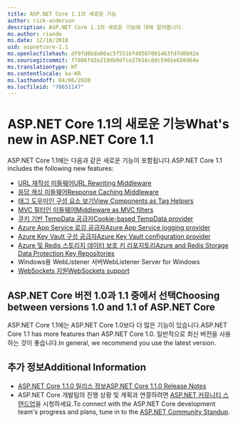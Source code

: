 ```yaml
---
title: ASP.NET Core 1.1의 새로운 기능
author: rick-anderson
description: ASP.NET Core 1.1의 새로운 기능에 대해 알아봅니다.
ms.author: riande
ms.date: 12/18/2018
uid: aspnetcore-1.1
ms.openlocfilehash: df9fd6bda00ac5f5516f40507001463fd7d0b92e
ms.sourcegitcommit: f7886fd2e219db9d7ce27b16c0dc5901e658d64e
ms.translationtype: HT
ms.contentlocale: ko-KR
ms.lasthandoff: 04/06/2020
ms.locfileid: "78651147"
---
```

# <a name="whats-new-in-aspnet-core-11"></a><span data-ttu-id="06c69-103">ASP.NET Core 1.1의 새로운 기능</span><span class="sxs-lookup"><span data-stu-id="06c69-103">What's new in ASP.NET Core 1.1</span></span>

<span data-ttu-id="06c69-104">ASP.NET Core 1.1에는 다음과 같은 새로운 기능이 포함됩니다.</span><span class="sxs-lookup"><span data-stu-id="06c69-104">ASP.NET Core 1.1 includes the following new features:</span></span>

- [<span data-ttu-id="06c69-105">URL 재작성 미들웨어</span><span class="sxs-lookup"><span data-stu-id="06c69-105">URL Rewriting Middleware</span></span>](xref:fundamentals/url-rewriting)
- [<span data-ttu-id="06c69-106">응답 캐싱 미들웨어</span><span class="sxs-lookup"><span data-stu-id="06c69-106">Response Caching Middleware</span></span>](xref:performance/caching/middleware)
- [<span data-ttu-id="06c69-107">태그 도우미인 구성 요소 보기</span><span class="sxs-lookup"><span data-stu-id="06c69-107">View Components as Tag Helpers</span></span>](xref:mvc/views/view-components#invoking-a-view-component-as-a-tag-helper)
- [<span data-ttu-id="06c69-108">MVC 필터인 미들웨어</span><span class="sxs-lookup"><span data-stu-id="06c69-108">Middleware as MVC filters</span></span>](xref:mvc/controllers/filters#using-middleware-in-the-filter-pipeline)
- [<span data-ttu-id="06c69-109">쿠키 기반 TempData 공급자</span><span class="sxs-lookup"><span data-stu-id="06c69-109">Cookie-based TempData provider</span></span>](xref:fundamentals/app-state#tempdata)
- [<span data-ttu-id="06c69-110">Azure App Service 로깅 공급자</span><span class="sxs-lookup"><span data-stu-id="06c69-110">Azure App Service logging provider</span></span>](xref:fundamentals/logging/index#azure-app-service-provider)
- [<span data-ttu-id="06c69-111">Azure Key Vault 구성 공급자</span><span class="sxs-lookup"><span data-stu-id="06c69-111">Azure Key Vault configuration provider</span></span>](xref:security/key-vault-configuration)
- [<span data-ttu-id="06c69-112">Azure 및 Redis 스토리지 데이터 보호 키 리포지토리</span><span class="sxs-lookup"><span data-stu-id="06c69-112">Azure and Redis Storage Data Protection Key Repositories</span></span>](xref:security/data-protection/implementation/key-storage-providers)
- <span data-ttu-id="06c69-113">Windows용 WebListener 서버</span><span class="sxs-lookup"><span data-stu-id="06c69-113">WebListener Server for Windows</span></span>
- [<span data-ttu-id="06c69-114">WebSockets 지원</span><span class="sxs-lookup"><span data-stu-id="06c69-114">WebSockets support</span></span>](xref:fundamentals/websockets)

## <a name="choosing-between-versions-10-and-11-of-aspnet-core"></a><span data-ttu-id="06c69-115">ASP.NET Core 버전 1.0과 1.1 중에서 선택</span><span class="sxs-lookup"><span data-stu-id="06c69-115">Choosing between versions 1.0 and 1.1 of ASP.NET Core</span></span>

<span data-ttu-id="06c69-116">ASP.NET Core 1.1에는 ASP.NET Core 1.0보다 더 많은 기능이 있습니다.</span><span class="sxs-lookup"><span data-stu-id="06c69-116">ASP.NET Core 1.1 has more features than ASP.NET Core 1.0.</span></span> <span data-ttu-id="06c69-117">일반적으로 최신 버전을 사용하는 것이 좋습니다.</span><span class="sxs-lookup"><span data-stu-id="06c69-117">In general, we recommend you use the latest version.</span></span>

## <a name="additional-information"></a><span data-ttu-id="06c69-118">추가 정보</span><span class="sxs-lookup"><span data-stu-id="06c69-118">Additional Information</span></span>

- [<span data-ttu-id="06c69-119">ASP.NET Core 1.1.0 릴리스 정보</span><span class="sxs-lookup"><span data-stu-id="06c69-119">ASP.NET Core 1.1.0 Release Notes</span></span>](https://github.com/dotnet/aspnetcore/releases/tag/1.1.0)
- <span data-ttu-id="06c69-120">ASP.NET Core 개발팀의 진행 상황 및 계획과 연결하려면 [ASP.NET 커뮤니티 스탠드업](https://live.asp.net/)을 시청하세요.</span><span class="sxs-lookup"><span data-stu-id="06c69-120">To connect with the ASP.NET Core development team's progress and plans, tune in to the [ASP.NET Community Standup](https://live.asp.net/).</span></span>
